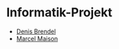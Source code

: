# Informatik-Projekt
* [Denis Brendel](https://github.com/DenisBrendel "Link zum GitHub-Profil von Denis Brendel")
* [Marcel Maison](https://github.com/FrEeDoM-Sc2 "Link zum GitHub-Profil von Marcel Maison")
